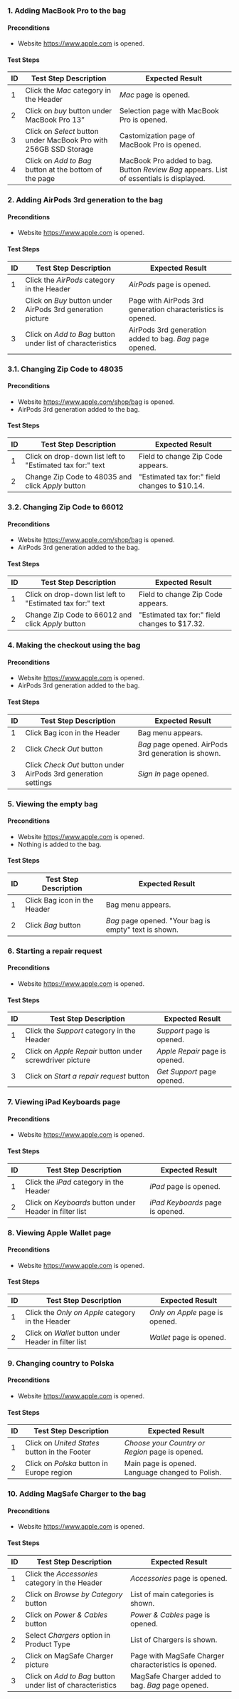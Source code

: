 ### 1. Adding MacBook Pro to the bag

#### Preconditions

- Website https://www.apple.com is opened.

#### Test Steps

| ID                 | Test Step Description                                             | Expected Result                                                                         |
| ------------------ | ----------------------------------------------------------------- | --------------------------------------------------------------------------------------- |
| 1                  | Click the _Mac_ category in the Header                            | _Mac_ page is opened.                                                                   |
| 2                  | Click on _buy_ button under MacBook Pro 13”                       | Selection page with MacBook Pro is opened.                                              |  
| 3                  | Click on _Select_ button under MacBook Pro with 256GB SSD Storage | Castomization page of MacBook Pro is opened.                                            |  
| 4                  | Click on _Add to Bag_ button at the bottom of the page            | MacBook Pro added to bag. Button _Review Bag_ appears. List of essentials is displayed. | 



### 2. Adding AirPods 3rd generation to the bag

#### Preconditions

- Website https://www.apple.com is opened.

#### Test Steps

| ID                 | Test Step Description                                      | Expected Result                                             |
| ------------------ | ---------------------------------------------------------- | ----------------------------------------------------------- |
| 1                  | Click the _AirPods_ category in the Header                 | _AirPods_ page is opened.                                   |
| 2                  | Click on _Buy_ button under AirPods 3rd generation picture | Page with AirPods 3rd generation characteristics is opened. |  
| 3                  | Click on _Add to Bag_ button under list of characteristics | AirPods 3rd generation added to bag. _Bag_ page opened.     | 



### 3.1. Changing Zip Code to 48035

#### Preconditions

- Website https://www.apple.com/shop/bag is opened.
- AirPods 3rd generation added to the bag.

#### Test Steps

| ID                 | Test Step Description                                      | Expected Result                               |
| ------------------ | ---------------------------------------------------------- | --------------------------------------------- |
| 1                  | Click on drop-down list left to "Estimated tax for:" text  | Field to change Zip Code appears.             |
| 2                  | Change Zip Code to 48035 and click _Apply_ button          | "Estimated tax for:" field changes to $10.14. |  



### 3.2. Changing Zip Code to 66012

#### Preconditions

- Website https://www.apple.com/shop/bag is opened.
- AirPods 3rd generation added to the bag.

#### Test Steps

| ID                 | Test Step Description                                      | Expected Result                               |
| ------------------ | ---------------------------------------------------------- | --------------------------------------------- |
| 1                  | Click on drop-down list left to "Estimated tax for:" text  | Field to change Zip Code appears.             |
| 2                  | Change Zip Code to 66012 and click _Apply_ button          | "Estimated tax for:" field changes to $17.32. |  



### 4. Making the checkout using the bag

#### Preconditions

- Website https://www.apple.com is opened.
- AirPods 3rd generation added to the bag.

#### Test Steps

| ID                 | Test Step Description                                          | Expected Result                                      |
| ------------------ | -------------------------------------------------------------- | ---------------------------------------------------- |
| 1                  | Click Bag icon in the Header                                   | Bag menu appears.                                    |
| 2                  | Click _Check Out_ button                                       |  _Bag_ page opened. AirPods 3rd generation is shown. |  
| 3                  | Click _Check Out_ button under AirPods 3rd generation settings |  _Sign In_ page opened.                              |  



### 5. Viewing the empty bag

#### Preconditions

- Website https://www.apple.com is opened.
- Nothing is added to the bag.

#### Test Steps

| ID                 | Test Step Description                 | Expected Result                                        |
| ------------------ | ------------------------------------- | ------------------------------------------------------ |
| 1                  | Click Bag icon in the Header          | Bag menu appears.                                      |
| 2                  | Click _Bag_ button                    |  _Bag_ page opened. "Your bag is empty" text is shown. | 



### 6. Starting a repair request

#### Preconditions

- Website https://www.apple.com is opened.

#### Test Steps

| ID                 | Test Step Description                                    | Expected Result                |
| ------------------ | -------------------------------------------------------- | ------------------------------ |
| 1                  | Click the _Support_ category in the Header               | _Support_ page is opened.      |
| 2                  | Click on _Apple Repair_ button under screwdriver picture | _Apple Repair_ page is opened. |  
| 3                  | Click on _Start a repair request_ button                 | _Get Support_ page opened.     | 



### 7. Viewing iPad Keyboards page

#### Preconditions

- Website https://www.apple.com is opened.

#### Test Steps

| ID                 | Test Step Description                                   | Expected Result                  |
| ------------------ | ------------------------------------------------------- | -------------------------------- |
| 1                  | Click the _iPad_ category in the Header                 | _iPad_ page is opened.           |
| 2                  | Click on _Keyboards_ button under Header in filter list | _iPad Keyboards_ page is opened. |  



### 8. Viewing Apple Wallet page

#### Preconditions

- Website https://www.apple.com is opened.

#### Test Steps

| ID                 | Test Step Description                                | Expected Result                 |
| ------------------ | ---------------------------------------------------- | ------------------------------- |
| 1                  | Click the _Only on Apple_ category in the Header     | _Only on Apple_ page is opened. |
| 2                  | Click on _Wallet_ button under Header in filter list | _Wallet_ page is opened.        |  



### 9. Changing country to Polska

#### Preconditions

- Website https://www.apple.com is opened.

#### Test Steps

| ID  | Test Step Description                         | Expected Result                                  |
|-----|-----------------------------------------------|--------------------------------------------------|
| 1   | Click on _United States_ button in the Footer | _Choose your Country or Region_ page is opened.  |
| 2   | Click on _Polska_ button in Europe region     | Main page is opened. Language changed to Polish. |



### 10. Adding MagSafe Charger to the bag

#### Preconditions

- Website https://www.apple.com is opened.

#### Test Steps

| ID                 | Test Step Description                                      | Expected Result                                      |
| ------------------ | ---------------------------------------------------------- | ---------------------------------------------------- |
| 1                  | Click the _Accessories_ category in the Header             | _Accessories_ page is opened.                        |
| 2                  | Click on _Browse by Category_ button                       | List of main categories is shown.                    |  
| 2                  | Click on _Power & Cables_ button                           | _Power & Cables_ page is opened.                     |  
| 2                  | Select _Chargers_ option in Product Type                   | List of Chargers is shown.                           |  
| 2                  | Click on MagSafe Charger picture                           | Page with MagSafe Charger characteristics is opened. |  
| 3                  | Click on _Add to Bag_ button under list of characteristics | MagSafe Charger added to bag. _Bag_ page opened.     | 
